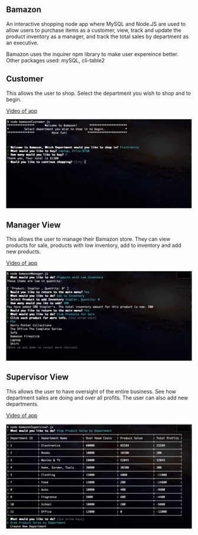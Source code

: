 Bamazon
-------

An interactive shopping node app where MySQL and Node.JS are used to allow users to purchase items as a customer, view, track and update the product inventory as a manager, and track the total sales by department as an executive.

Bamazon uses the inquirer npm library to make user expereince better.
Other packages used: mySQL, cli-table2



Customer
-------
This allows the user to shop. Select the department you wish to shop and to begin.

[Video of app](https://www.youtube.com/watch?v=v-LEO_fZXAo)


![Alt text](assets/images/customer.png?raw=true "customer")

Manager View
------------
This allows the user to manage their Bamazon store. They can view products for sale, products with low inventory, add to inventory and add new products.

[Video of app](https://www.youtube.com/watch?v=Ycao3CreB_I)


![Alt text](assets/images/manager.png?raw=true "manager")

Supervisor View
---------------
This allows the user to have oversight of the entire business. See how department sales are doing and over all profits. The user can also add new departments.

[Video of app](https://www.youtube.com/watch?v=rNvxTU5kIhw)


![Alt text](assets/images/Supervisor.png?raw=true "Supervisor")
